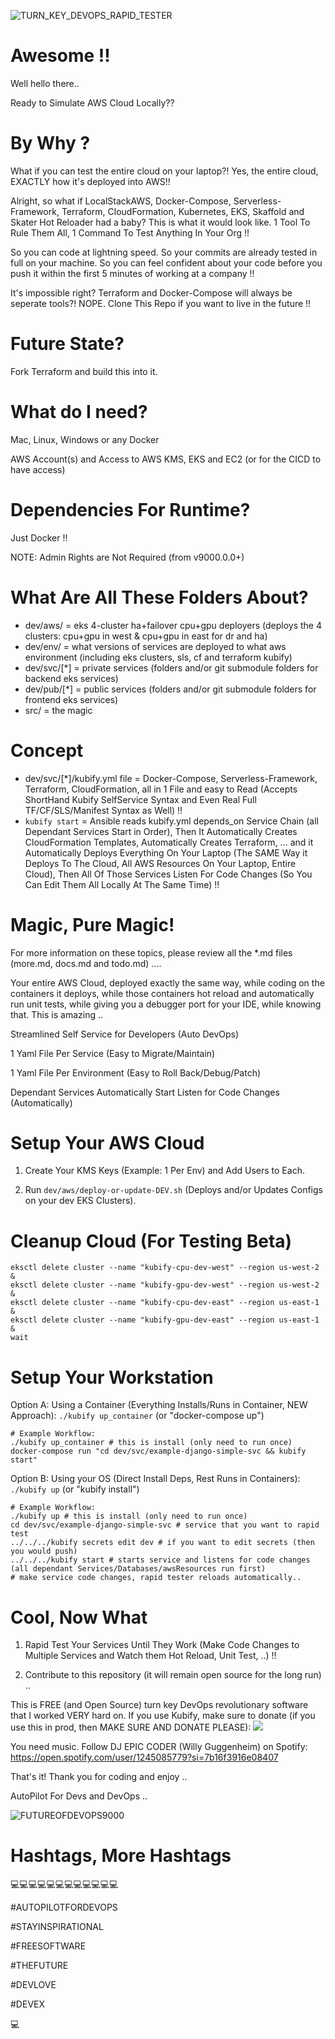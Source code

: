 ![TURN_KEY_DEVOPS_RAPID_TESTER](./docs/img/README_md_imgs/kubify-arch.drawio.png)

# Awesome !!
 
Well hello there..

Ready to Simulate AWS Cloud Locally??


# By Why ?

What if you can test the entire cloud on your laptop?! Yes, the entire cloud, EXACTLY how it's deployed into AWS!!

Alright, so what if LocalStackAWS, Docker-Compose, Serverless-Framework, Terraform, CloudFormation, Kubernetes, EKS, Skaffold and Skater Hot Reloader had a baby? This is what it would look like. 1 Tool To Rule Them All, 1 Command To Test Anything In Your Org !!

So you can code at lightning speed. So your commits are already tested in full on your machine. So you can feel confident about your code before you push it within the first 5 minutes of working at a company !!

It's impossible right? Terraform and Docker-Compose will always be seperate tools?! NOPE. Clone This Repo if you want to live in the future !!


# Future State?

Fork Terraform and build this into it.


# What do I need?

Mac, Linux, Windows or any Docker

AWS Account(s) and Access to AWS KMS, EKS and EC2 (or for the CICD to have access)


# Dependencies For Runtime?
 
Just Docker !!

NOTE: Admin Rights are Not Required (from v9000.0.0+)


# What Are All These Folders About?

- dev/aws/ = eks 4-cluster ha+failover cpu+gpu deployers (deploys the 4 clusters: cpu+gpu in west & cpu+gpu in east for dr and ha)
- dev/env/ = what versions of services are deployed to what aws environment (including eks clusters, sls, cf and terraform kubify)
- dev/svc/[*] = private services (folders and/or git submodule folders for backend eks services)
- dev/pub/[*] = public services (folders and/or git submodule folders for frontend eks services)
- src/ = the magic

# Concept

- dev/svc/[*]/kubify.yml file = Docker-Compose, Serverless-Framework, Terraform, CloudFormation, all in 1 File and easy to Read (Accepts ShortHand Kubify SelfService Syntax and Even Real Full TF/CF/SLS/Manifest Syntax as Well) !!
- `kubify start` = Ansible reads kubify.yml depends_on Service Chain (all Dependant Services Start in Order), Then It Automatically Creates CloudFormation Templates, Automatically Creates Terraform, ... and it Automatically Deploys Everything On Your Laptop (The SAME Way it Deploys To The Cloud, All AWS Resources On Your Laptop, Entire Cloud), Then All Of Those Services Listen For Code Changes (So You Can Edit Them All Locally At The Same Time) !!


# Magic, Pure Magic!
 

For more information on these topics, please review all the *.md files (more.md, docs.md and todo.md) ....

Your entire AWS Cloud, deployed exactly the same way, while coding on the containers it deploys, while those containers hot reload and automatically run unit tests, while giving you a debugger port for your IDE, while knowing that. This is amazing ..

Streamlined Self Service for Developers (Auto DevOps)
 
1 Yaml File Per Service (Easy to Migrate/Maintain)
 
1 Yaml File Per Environment (Easy to Roll Back/Debug/Patch)
 
Dependant Services Automatically Start Listen for Code Changes (Automatically)


 
# Setup Your AWS Cloud
 
 
1) Create Your KMS Keys (Example: 1 Per Env) and Add Users to Each.
 
2) Run `dev/aws/deploy-or-update-DEV.sh` (Deploys and/or Updates Configs on your dev EKS Clusters).


# Cleanup Cloud (For Testing Beta)

```
eksctl delete cluster --name "kubify-cpu-dev-west" --region us-west-2 &
eksctl delete cluster --name "kubify-gpu-dev-west" --region us-west-2 &
eksctl delete cluster --name "kubify-cpu-dev-east" --region us-east-1 &
eksctl delete cluster --name "kubify-gpu-dev-east" --region us-east-1 &
wait
```

 
# Setup Your Workstation

Option A: Using a Container (Everything Installs/Runs in Container, NEW Approach): `./kubify up_container` (or "docker-compose up")
```
# Example Workflow:
./kubify up_container # this is install (only need to run once)
docker-compose run "cd dev/svc/example-django-simple-svc && kubify start"
```
    

Option B: Using your OS (Direct Install Deps, Rest Runs in Containers): `./kubify up` (or "kubify install")
```
# Example Workflow:
./kubify up # this is install (only need to run once)
cd dev/svc/example-django-simple-svc # service that you want to rapid test 
../../../kubify secrets edit dev # if you want to edit secrets (then you would push)
../../../kubify start # starts service and listens for code changes (all dependant Services/Databases/awsResources run first)
# make service code changes, rapid tester reloads automatically..
```
 
 

# Cool, Now What
 

1) Rapid Test Your Services Until They Work (Make Code Changes to Multiple Services and Watch them Hot Reload, Unit Test, ..) !!
 
2) Contribute to this repository (it will remain open source for the long run) ..
 
This is FREE (and Open Source) turn key DevOps revolutionary software that I worked VERY hard on. If you use Kubify, make sure to donate (if you use this in prod, then MAKE SURE AND DONATE PLEASE): [![](https://www.paypalobjects.com/en_US/i/btn/btn_donate_LG.gif)](https://www.paypal.com/donate?business=MSRFJHSGCKGCG&item_name=Kubify&currency_code=USD)

You need music. Follow DJ EPIC CODER (Willy Guggenheim) on Spotify: https://open.spotify.com/user/1245085779?si=7b16f3916e08407

That's it! Thank you for coding and enjoy ..

AutoPilot For Devs and DevOps ..

![FUTUREOFDEVOPS9000](./docs/img/README_md_imgs/the-future.gif)


# Hashtags, More Hashtags
 
 
💻💻💻💻💻💻💻💻💻💻💻💻
 
#AUTOPILOTFORDEVOPS
 
#STAYINSPIRATIONAL
 
#FREESOFTWARE
 
#THEFUTURE
 
#DEVLOVE
 
#DEVEX
 
💻